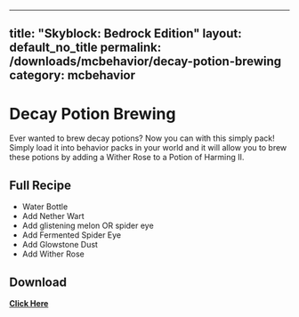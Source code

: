 ---
title: "Skyblock: Bedrock Edition"
layout: default_no_title
permalink: /downloads/mcbehavior/decay-potion-brewing
category: mcbehavior
--
# Decay Potion Brewing
Ever wanted to brew decay potions? Now you can with this simply pack! Simply load it into behavior packs in your world and it will allow you to brew these potions by adding a Wither Rose to a Potion of Harming II.

## Full Recipe
- Water Bottle
- Add Nether Wart
- Add glistening melon OR spider eye
- Add Fermented Spider Eye
- Add Glowstone Dust
- Add Wither Rose

## Download

[**Click Here**](https://github.com/RaythCo-Creations/downloads/raw/main/behavior-packs/RC%20Decay%20Potion%20Brewing.mcpack)
